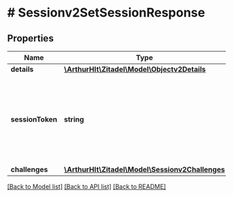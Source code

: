 # # Sessionv2SetSessionResponse

## Properties

Name | Type | Description | Notes
------------ | ------------- | ------------- | -------------
**details** | [**\ArthurHlt\Zitadel\Model\Objectv2Details**](Objectv2Details.md) |  | [optional]
**sessionToken** | **string** | \&quot;The current token of the session, which is required for delete session, get session or the request of other resources.\&quot; | [optional]
**challenges** | [**\ArthurHlt\Zitadel\Model\Sessionv2Challenges**](Sessionv2Challenges.md) |  | [optional]

[[Back to Model list]](../../README.md#models) [[Back to API list]](../../README.md#endpoints) [[Back to README]](../../README.md)

